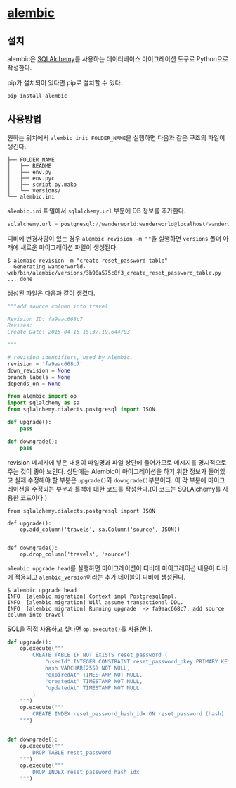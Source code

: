 # [alembic](https://bitbucket.org/zzzeek/alembic)

## 설치
alembic은 [SQLAlchemy](http://www.sqlalchemy.org/)를 사용하는 데이터베이스 마이그레이션
도구로 Python으로 작성한다.

pip가 설치되어 있다면 pip로 설치할 수 있다.

```
pip install alembic
```

## 사용방법
원하는 위치에서 `alembic init FOLDER_NAME`을 실행하면 다음과 같은 구조의 파일이 생긴다.

```shell
├── FOLDER_NAME
│   ├── README
│   ├── env.py
│   ├── env.pyc
│   ├── script.py.mako
│   └── versions/
└── alembic.ini
```

`alembic.ini` 파일에서 `sqlalchemy.url` 부분에 DB 정보를 추가한다.

```python
sqlalchemy.url = postgresql://wanderworld:wanderworld@localhost/wanderworld
```

디비에 변경사항이 있는 경우 `alembic revision -m ""`을 실행하면 `versions` 폴더 아래에
새로운 마이그래이션 파일이 생성된다.

```shell
$ alembic revision -m "create reset_password table"
  Generating wanderworld-web/bin/alembic/versions/3b90a575c8f3_create_reset_password_table.py ... done
```

생성된 파일은 다음과 같이 생겼다.

```python
"""add source column into travel

Revision ID: fa9aac668c7
Revises:
Create Date: 2015-04-15 15:37:19.644703

"""

# revision identifiers, used by Alembic.
revision = 'fa9aac668c7'
down_revision = None
branch_labels = None
depends_on = None

from alembic import op
import sqlalchemy as sa
from sqlalchemy.dialects.postgresql import JSON

def upgrade():
    pass

def downgrade():
    pass
```

revision 메세지에 넣은 내용이 파일명과 파일 상단에 들어가므로 메시지를 명시적으로 주는 것이 좋아
보인다. 상단에는 Alembic이 마이그레이션을 하기 위한 정보가 들어있고 실제 수정해야 할 부분은
`upgrade()`와 `downgrade()`부분이다. 이 각 부분에 마이그레이션을 수정되는 부분과
롤백에 대한 코드를 작성한다.(이 코드는 SQLAlchemy를 사용한 코드이다.)

```
from sqlalchemy.dialects.postgresql import JSON

def upgrade():
    op.add_column('travels', sa.Column('source', JSON))


def downgrade():
    op.drop_column('travels', 'source')
```

`alembic upgrade head`를 실행하면 마이그레이션이 디비에 마이그레이션 내용이 디비에 적용되고
`alembic_version`이라는 추가 테이블이 디비에 생성된다.

```shell
$ alembic upgrade head
INFO  [alembic.migration] Context impl PostgresqlImpl.
INFO  [alembic.migration] Will assume transactional DDL.
INFO  [alembic.migration] Running upgrade  -> fa9aac668c7, add source column into travel
```

SQL을 직접 사용하고 싶다면 `op.execute()`를 사용한다.

```python
def upgrade():
    op.execute("""
        CREATE TABLE IF NOT EXISTS reset_password (
            "userId" INTEGER CONSTRAINT reset_password_pkey PRIMARY KEY,
            hash VARCHAR(255) NOT NULL,
            "expiredAt" TIMESTAMP NOT NULL,
            "createdAt" TIMESTAMP NOT NULL,
            "updatedAt" TIMESTAMP NOT NULL
        )
    """)
    op.execute("""
        CREATE INDEX reset_password_hash_idx ON reset_password (hash)
    """)


def downgrade():
    op.execute("""
        DROP TABLE reset_password
    """)
    op.execute("""
        DROP INDEX reset_password_hash_idx
    """)
```
